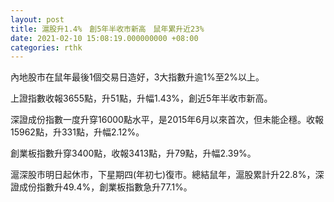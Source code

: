 ```yaml
---
layout: post
title: 滬股升1.4%　創5年半收市新高　鼠年累升近23%
date: 2021-02-10 15:08:19.000000000 +08:00
categories: rthk
---
```


內地股市在鼠年最後1個交易日造好，3大指數升逾1%至2%以上。

上證指數收報3655點，升51點，升幅1.43%，創近5年半收市新高。

深證成份指數一度升穿16000點水平，是2015年6月以來首次，但未能企穩。收報15962點，升331點，升幅2.12%。

創業板指數升穿3400點，收報3413點，升79點，升幅2.39%。

滬深股市明日起休市，下星期四(年初七)復市。總結鼠年，滬股累計升22.8%，深證成份指數升49.4%，創業板指數急升77.1%。

